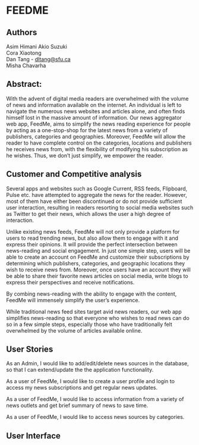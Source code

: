 # FEEDME

## Authors

Asim Himani
Akio Suzuki <br />
Cora Xiaotong <br />
Dan Tang - dltang@sfu.ca <br />
Misha Chavarha




## Abstract:

With the advent of digital media readers are overwhelmed with the volume of news and information available on the internet. An individual is left to navigate the numerous news websites and articles alone, and often finds himself lost in the massive amount of information. Our news aggregator web app, FeedMe, aims to simplify the news reading experience for people by acting as a one-stop-shop for the latest news from a variety of publishers, categories and  geographies. Moreover, FeedMe will allow the reader  to have complete control on the categories, locations and publishers he receives news from, with the flexibility of modifying his subscription as he wishes. Thus, we don’t just simplify, we empower the reader.


## Customer and Competitive analysis

Several apps and websites such as Google Current, RSS feeds, Flipboard, Pulse etc. have attempted to aggregate the news for the reader. However, most of them have either been discontinued or do not provide sufficient user interaction, resulting in readers resorting to social media websites such as Twitter to get their news, which allows the user a high degree of interaction.

Unlike existing news feeds, FeedMe will not only provide a platform for users to read trending news, but also allow them to engage with it and express their opinions. It will provide the perfect intersection between news-reading and social engagement.
In just one simple step, users will be able to create an account on FeedMe and customize their subscriptions by determining which publishers, categories,  and geographic locations they wish to receive news from. Moreover, once users have an account they will be able to share their favorite news articles on social media, write blogs to express their perspectives and receive notifications.

By combing news-reading with the ability to engage with the content, FeedMe will immensely simplify the user’s experience.

While traditional news feed sites target avid news readers, our web app simplifies news-reading so that everyone who wishes to read news can do so in a few simple steps, especially those who have traditionally felt overwhelmed by the volume of articles available online.

## User Stories

As an Admin, I would like to add/edit/delete news sources in the database, so that I can extend/update the the application functionality.

As a user of FeedMe, I would like to create a user profile and login to access my news subscriptions and get regular news updates.

As a user of FeedMe, I would like to access information from a variety of news outlets and get brief summary of news to save time.

As a user of FeedMe, I would like to access news sources by categories.

## User Interface
